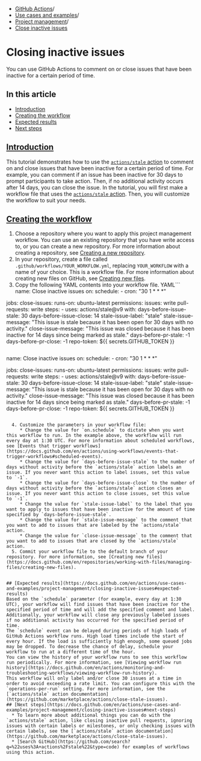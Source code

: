  * [GitHub Actions](https://docs.github.com/en/actions "GitHub Actions")/
  * [Use cases and examples](https://docs.github.com/en/actions/use-cases-and-examples "Use cases and examples")/
  * [Project management](https://docs.github.com/en/actions/use-cases-and-examples/project-management "Project management")/
  * [Close inactive issues](https://docs.github.com/en/actions/use-cases-and-examples/project-management/closing-inactive-issues "Close inactive issues")


# Closing inactive issues
You can use GitHub Actions to comment on or close issues that have been inactive for a certain period of time.
## In this article
  * [Introduction](https://docs.github.com/en/actions/use-cases-and-examples/project-management/closing-inactive-issues#introduction)
  * [Creating the workflow](https://docs.github.com/en/actions/use-cases-and-examples/project-management/closing-inactive-issues#creating-the-workflow)
  * [Expected results](https://docs.github.com/en/actions/use-cases-and-examples/project-management/closing-inactive-issues#expected-results)
  * [Next steps](https://docs.github.com/en/actions/use-cases-and-examples/project-management/closing-inactive-issues#next-steps)


## [Introduction](https://docs.github.com/en/actions/use-cases-and-examples/project-management/closing-inactive-issues#introduction)
This tutorial demonstrates how to use the [`actions/stale` action](https://github.com/marketplace/actions/close-stale-issues) to comment on and close issues that have been inactive for a certain period of time. For example, you can comment if an issue has been inactive for 30 days to prompt participants to take action. Then, if no additional activity occurs after 14 days, you can close the issue.
In the tutorial, you will first make a workflow file that uses the [`actions/stale` action](https://github.com/marketplace/actions/close-stale-issues). Then, you will customize the workflow to suit your needs.
## [Creating the workflow](https://docs.github.com/en/actions/use-cases-and-examples/project-management/closing-inactive-issues#creating-the-workflow)
  1. Choose a repository where you want to apply this project management workflow. You can use an existing repository that you have write access to, or you can create a new repository. For more information about creating a repository, see [Creating a new repository](https://docs.github.com/en/repositories/creating-and-managing-repositories/creating-a-new-repository).
  2. In your repository, create a file called `.github/workflows/YOUR_WORKFLOW.yml`, replacing `YOUR_WORKFLOW` with a name of your choice. This is a workflow file. For more information about creating new files on GitHub, see [Creating new files](https://docs.github.com/en/repositories/working-with-files/managing-files/creating-new-files).
  3. Copy the following YAML contents into your workflow file.
YAML```
name: Close inactive issues
on:
  schedule:
    - cron: "30 1 * * *"

jobs:
  close-issues:
    runs-on: ubuntu-latest
    permissions:
      issues: write
      pull-requests: write
    steps:
      - uses: actions/stale@v9
        with:
          days-before-issue-stale: 30
          days-before-issue-close: 14
          stale-issue-label: "stale"
          stale-issue-message: "This issue is stale because it has been open for 30 days with no activity."
          close-issue-message: "This issue was closed because it has been inactive for 14 days since being marked as stale."
          days-before-pr-stale: -1
          days-before-pr-close: -1
          repo-token: ${{ secrets.GITHUB_TOKEN }}

```
```
name: Close inactive issues
on:
  schedule:
    - cron: "30 1 * * *"

jobs:
  close-issues:
    runs-on: ubuntu-latest
    permissions:
      issues: write
      pull-requests: write
    steps:
      - uses: actions/stale@v9
        with:
          days-before-issue-stale: 30
          days-before-issue-close: 14
          stale-issue-label: "stale"
          stale-issue-message: "This issue is stale because it has been open for 30 days with no activity."
          close-issue-message: "This issue was closed because it has been inactive for 14 days since being marked as stale."
          days-before-pr-stale: -1
          days-before-pr-close: -1
          repo-token: ${{ secrets.GITHUB_TOKEN }}

```

  4. Customize the parameters in your workflow file:
     * Change the value for `on.schedule` to dictate when you want this workflow to run. In the example above, the workflow will run every day at 1:30 UTC. For more information about scheduled workflows, see [Events that trigger workflows](https://docs.github.com/en/actions/using-workflows/events-that-trigger-workflows#scheduled-events).
     * Change the value for `days-before-issue-stale` to the number of days without activity before the `actions/stale` action labels an issue. If you never want this action to label issues, set this value to `-1`.
     * Change the value for `days-before-issue-close` to the number of days without activity before the `actions/stale` action closes an issue. If you never want this action to close issues, set this value to `-1`.
     * Change the value for `stale-issue-label` to the label that you want to apply to issues that have been inactive for the amount of time specified by `days-before-issue-stale`.
     * Change the value for `stale-issue-message` to the comment that you want to add to issues that are labeled by the `actions/stale` action.
     * Change the value for `close-issue-message` to the comment that you want to add to issues that are closed by the `actions/stale` action.
  5. Commit your workflow file to the default branch of your repository. For more information, see [Creating new files](https://docs.github.com/en/repositories/working-with-files/managing-files/creating-new-files).


## [Expected results](https://docs.github.com/en/actions/use-cases-and-examples/project-management/closing-inactive-issues#expected-results)
Based on the `schedule` parameter (for example, every day at 1:30 UTC), your workflow will find issues that have been inactive for the specified period of time and will add the specified comment and label. Additionally, your workflow will close any previously labeled issues if no additional activity has occurred for the specified period of time.
The `schedule` event can be delayed during periods of high loads of GitHub Actions workflow runs. High load times include the start of every hour. If the load is sufficiently high enough, some queued jobs may be dropped. To decrease the chance of delay, schedule your workflow to run at a different time of the hour.
You can view the history of your workflow runs to see this workflow run periodically. For more information, see [Viewing workflow run history](https://docs.github.com/en/actions/monitoring-and-troubleshooting-workflows/viewing-workflow-run-history).
This workflow will only label and/or close 30 issues at a time in order to avoid exceeding a rate limit. You can configure this with the `operations-per-run` setting. For more information, see the [`actions/stale` action documentation](https://github.com/marketplace/actions/close-stale-issues).
## [Next steps](https://docs.github.com/en/actions/use-cases-and-examples/project-management/closing-inactive-issues#next-steps)
  * To learn more about additional things you can do with the `actions/stale` action, like closing inactive pull requests, ignoring issues with certain labels or milestones, or only checking issues with certain labels, see the [`actions/stale` action documentation](https://github.com/marketplace/actions/close-stale-issues).
  * [Search GitHub](https://github.com/search?q=%22uses%3A+actions%2Fstale%22&type=code) for examples of workflows using this action.


